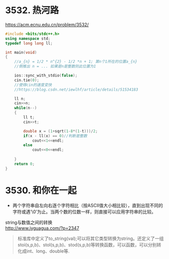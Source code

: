 # 3532. 热河路
https://acm.ecnu.edu.cn/problem/3532/

```cpp
#include <bits/stdc++.h>
using namespace std;
typedef long long ll;

int main(void)
{
    //a_{n} = 1/2 * n^{2} - 1/2 *n + 1; 第n个1所在的位置a_{n}
    //倒推出 n = ... 如果是n是整数则此位置为1

    ios::sync_with_stdio(false);
    cin.tie(0);
    //使得cin的速度变快
    //https://blog.csdn.net/iewlhf/article/details/51534183

    ll n;
    cin>>n;
    while(n--)
    {
        ll t;
        cin>>t;

        double x = (1+sqrt(1-8*(1-t)))/2;
        if(x - ll(x) == 0)//判断是整数
            cout<<1<<endl;
        else
            cout<<0<<endl;
        
    }
    return 0;
}
```

# 3530. 和你在一起
* 两个字符串自左向右逐个字符相比（按ASCII值大小相比较），直到出现不同的字符或遇’\0’为止。当两个数的位数一样，则直接可以应用字符串的比较。

string与数值之间的转换  
http://www.jyguagua.com/?p=2347
> 标准库中定义了to_string(val);可以将其它类型转换为string。还定义了一组stoi(s,p,b)、stol(s,p,b)、stod(s,p,b)等转换函数，可以函数，可以分别转化成int、long、double等.